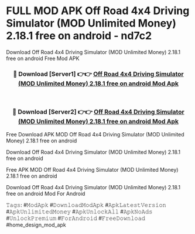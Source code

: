 # FULL MOD APK Off Road 4x4 Driving Simulator (MOD Unlimited Money) 2.18.1 free on android - nd7c2
Download Off Road 4x4 Driving Simulator (MOD Unlimited Money) 2.18.1 free on android Free Mod APK

<div align="center">
<h3>🔴 Download [Server1] 👉👉 <a href="https://apk-comot.site?title=Off_Road_4x4_Driving_Simulator_(MOD_Unlimited_Money)_2.18.1_free_on_android">Off Road 4x4 Driving Simulator (MOD Unlimited Money) 2.18.1 free on android Mod Apk</a></h3><br>

<h3>🔴 Download [Server2] 👉👉 <a href="https://apk-comot.site?title=Off_Road_4x4_Driving_Simulator_(MOD_Unlimited_Money)_2.18.1_free_on_android">Off Road 4x4 Driving Simulator (MOD Unlimited Money) 2.18.1 free on android Mod Apk</a></h3>
</div>


Free Download APK MOD Off Road 4x4 Driving Simulator (MOD Unlimited Money) 2.18.1 free on android

Download Off Road 4x4 Driving Simulator (MOD Unlimited Money) 2.18.1 free on android 

Free APK MOD Off Road 4x4 Driving Simulator (MOD Unlimited Money) 2.18.1 free on android 

Download Off Road 4x4 Driving Simulator (MOD Unlimited Money) 2.18.1 free on android Mod For Android

𝚃𝚊𝚐𝚜: #𝙼𝚘𝚍𝙰𝚙𝚔 #𝙳𝚘𝚠𝚗𝚕𝚘𝚊𝚍𝙼𝚘𝚍𝙰𝚙𝚔 #𝙰𝚙𝚔𝙻𝚊𝚝𝚎𝚜𝚝𝚅𝚎𝚛𝚜𝚒𝚘𝚗 #𝙰𝚙𝚔𝚄𝚗𝚕𝚒𝚖𝚒𝚝𝚎𝚍𝙼𝚘𝚗𝚎𝚢 #𝙰𝚙𝚔𝚄𝚗𝚕𝚘𝚌𝚔𝙰𝚕𝚕 #𝙰𝚙𝚔𝙽𝚘𝙰𝚍𝚜 #𝚄𝚗𝚕𝚘𝚌𝚔𝙿𝚛𝚎𝚖𝚒𝚞𝚖 #𝙵𝚘𝚛𝙰𝚗𝚍𝚛𝚘𝚒𝚍 #𝙵𝚛𝚎𝚎𝙳𝚘𝚠𝚗𝚕𝚘𝚊𝚍 #home_design_mod_apk